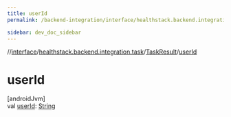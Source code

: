 ```yaml
---
title: userId
permalink: /backend-integration/interface/healthstack.backend.integration.task/-task-result/user-id.html

sidebar: dev_doc_sidebar
---
```

//[interface](../../../index.html)/[healthstack.backend.integration.task](../index.html)/[TaskResult](index.html)/[userId](user-id.html)



# userId



[androidJvm]\
val [userId](user-id.html): [String](https://kotlinlang.org/api/latest/jvm/stdlib/kotlin/-string/index.html)




